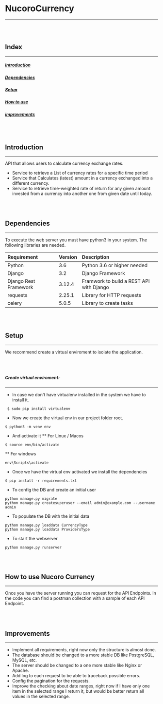 # NucoroCurrency
---
<br>  
<br>

## Index

---
##### [Introduction](#intro)
##### [Dependencies](#dependencies)
##### [Setup](#setup)
##### [How to use](#howtouse)
##### [improvements](#changelog)


<br>  
<br>
 
## Introduction <a name="intro"></a>

---
API that allows users to calculate currency exchange rates.
* Service to retrieve a List of currency rates for a specific time period
* Service that Calculates (latest) amount in a currency exchanged into a different currency.
* Service to retrieve time-weighted rate of return for any given amount invested from a currency into another one from given date until today.  

<br>  
<br>

## Dependencies <a name="dependencies"></a>

---
To execute the web server you must have python3 in your system.
The following libraries are needed.  

| Requirement | Version | Description |
|:-------|:------------|:------------|
|Python | 3.6 | Python 3.6 or higher needed |
|Django | 3.2 | Django Framework |
|Django Rest Framework | 3.12.4 | Framwork to build a REST API with Django|
|requests | 2.25.1 | Library for HTTP requests |
|celery | 5.0.5 | Library to create tasks|
<br>  
<br>


## Setup  <a name="setup"></a>

---
We recommend create a virtual enviroment to isolate the application.

<br>  
<br>

##### Create virtual enviroment:

---
* In case we don't have virtualenv installed in the system we have to install it.
```
 $ sudo pip install virtualenv 
 ```
* Now we create the virtual env in our project folder root.
```
$ python3 -m venv env
```
* And activate it
** For Linux / Macos
```
$ source env/bin/activate
```
** For windows
```
env\Scripts\activate
```
* Once we have the virtual env activated we install the dependencies
```
$ pip install -r requirements.txt
```
* To config the DB and create an initial user
```
python manage.py migrate
python manage.py createsuperuser --email admin@example.com --username admin
```
* To populate the DB with the initial data
```
python manage.py loaddata CurrencyType
python manage.py loaddata ProvidersType
```

* To start the webserver
```
python manage.py runserver
```

<br>  
<br>

## How to use Nucoro Currency  <a name="howtouse"></a>

---
Once you have the server running you can request for the API Endpoints.
In the code you can find a postman collection with a sample of each API Endpoint.


<br>  
<br>
 
## Improvements  <a name="improvements"></a>

---
* Implement all requirements, right now only the structure is almost done.
* The database should be changed to a more stable DB like PostgreSQL, MySQL, etc.
* The server should be changed to a one more stable like Nginx or Apache.
* Add log to each request to be able to traceback possible errors.
* Config the pagination for the requests.
* Improve the checking about date ranges, right now if I have only one item in the selected range I return it, but would be better return all values in the selected range.


<br>  
<br>
